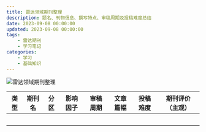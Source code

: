 ```yaml
---
title: 雷达领域期刊整理
description: 题名、刊物信息、撰写特点、审稿周期及投稿难度总结
date: 2023-09-08 00:00:00
updated: 2023-09-08 00:00:00
tags: 
    - 雷达期刊
    - 学习笔记
categories: 
    - 学习
    - 基础知识
---
```

![雷达领域期刊整理](https://cdn.jsdelivr.net/gh/LossInWind/giscus_talk@main/%E9%9B%B7%E8%BE%BE%E6%9C%9F%E5%88%8A%E6%95%B4%E7%90%86.jpg)

| 类型 | 期刊名 | 分区 | 影响因子 | 审稿周期 | 文章篇幅 | 投稿难度 | 期刊评价（主观） |
| --- | --- | --- | --- | --- | --- | --- | --- |
|  |  |  |  |  |  |  |  |
|  |  |  |  |  |  |  |  |
|  |  |  |  |  |  |  |  |
|  |  |  |  |  |  |  |  |
|  |  |  |  |  |  |  |  |


